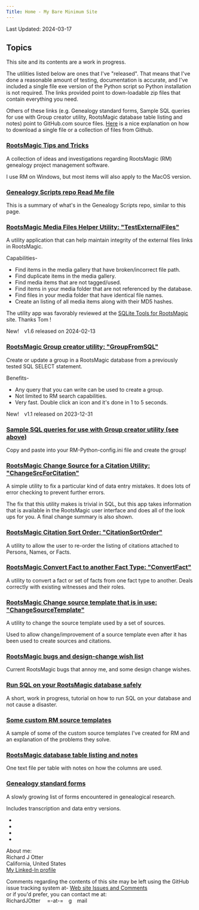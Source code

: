 ```yaml
---
Title: Home - My Bare Minimum Site
---
```


Last Updated: 2024-03-17

## Topics

This site and its contents are a work in progress. 

The utilities listed below are ones that I've "released". That means that I've done a reasonable amount of testing, documentation is accurate, and I've included a single file exe version of the Python script so Python installation is not required.
The links provided point to down-loadable zip files that contain everything you need.

Others of these links (e.g. Genealogy standard forms, Sample SQL queries for use with Group creator utility, RootsMagic database table listing and notes) point to GitHub.com source files. 
[Here](https://zapier.com/blog/how-to-download-from-github/) is a nice explanation on how to download a single file or a collection of files from Github.

### [RootsMagic Tips and Tricks](tips/RootsMagic_Tips_and_Tricks.html)

A collection of ideas and investigations regarding RootsMagic (RM) genealogy project management software.

I use RM on Windows, but most items will also apply to the MacOS version.

### [Genealogy Scripts repo Read Me file](https://github.com/ricko2001/Genealogy-scripts/blob/main/README.md)

This is a summary of what's in the Genealogy Scripts repo, similar to this page.

### [RootsMagic Media Files Helper Utility: "TestExternalFiles"](https://github.com/ricko2001/Genealogy-scripts/releases/tag/TestExternalFiles_v1.6.0.0)

A utility application that can help maintain integrity of the external files links in RootsMagic.

Capabilities-

* Find items in the media gallery that have broken/incorrect file path.
* Find duplicate items in the media gallery.
* Find media items that are not tagged/used.
* Find items in your media folder that are not referenced by the database.
* Find files in your media folder that have identical file names.
* Create an listing of all media items along with their MD5 hashes.

The utility app was favorably reviewed at the [SQLite Tools for RootsMagic](https://sqlitetoolsforrootsmagic.com/new-app-aids-media-management) site. Thanks Tom !

New!&emsp;v1.6 released on 2024-02-13

### [RootsMagic Group creator utility: "GroupFromSQL"](https://github.com/ricko2001/Genealogy-scripts/releases/tag/GroupFromSQL_v1.1.0.0)

Create or update a group in a RootsMagic database from a previously tested SQL SELECT statement.

Benefits- 

 * Any query that you can write can be used to create a group.
 * Not limited to RM search capabilities.
 * Very fast. Double click an icon and it's done in 1 to 5 seconds.

New!&emsp;v1.1 released on 2023-12-31

### [Sample SQL queries for use with Group creator utility (see above)](https://github.com/ricko2001/Genealogy-scripts/tree/main/RM%20-SQL%20for%20creating%20useful%20groups)

Copy and paste into your RM-Python-config.ini file and create the group! 

### [RootsMagic Change Source for a Citation Utility: "ChangeSrcForCitation"](https://github.com/ricko2001/Genealogy-scripts/releases/tag/ChangeSrcForCitation_v1.0.0.0)

A simple utility to fix a particular kind of data entry mistakes. It does lots of error checking to prevent further errors.

The fix that this utility makes is trivial in SQL, but this app takes information that is available in the RootsMagic user interface and does all of the look ups for you. A final change summary is also shown.

### [RootsMagic Citation Sort Order: "CitationSortOrder"](https://github.com/ricko2001/Genealogy-scripts/releases/tag/CitationSortOrder_v1.0.0.0)

A utility to allow the user to re-order the listing of citations attached to Persons, Names, or Facts. 

### [RootsMagic Convert Fact to another Fact Type: "ConvertFact"](https://github.com/ricko2001/Genealogy-scripts/releases/tag/ConvertFact_v1.0.0)

A utility to convert a fact or set of facts from one fact type to another. Deals correctly with existing witnesses and their roles.

### [RootsMagic Change source template that is in use: "ChangeSourceTemplate"](https://github.com/ricko2001/Genealogy-scripts/releases/tag/ChangeSourceTemplate_v1.0.0)

A utility to change the source template used by a set of sources. 

Used to allow change/improvement of a source template even after it has been used to create sources and citations.

### [RootsMagic bugs and design-change wish list](RootsMagic_Bugs_and_WishList.html)

Current RootsMagic bugs that annoy me, and some design change wishes.

### [Run SQL on your RootsMagic database safely](Run_SQL_on_RM_database.html)

A short, work in progress, tutorial on how to run SQL on your database and not cause a disaster.

### [Some custom RM source templates](SourceTemplate/Source_templates.html)

A sample of some of the custom source templates I've created for RM and an explanation of the problems they solve.

### [RootsMagic database table listing and notes](https://github.com/RichardOtter/RichardOtter.github.io/tree/main/RM%20Tables)

One text file per table with notes on how the columns are used.

### [Genealogy standard forms](https://github.com/ricko2001/Standard-forms-for-genealogy)

A slowly growing list of forms encountered in genealogical research.

Includes transcription and data entry versions.

-

-

-

-

About me:\
Richard J Otter\
California, United States\
[My Linked-In profile](https://www.linkedin.com/in/richardotter/)


Comments regarding the contents of this site may be left using the GitHub issue tracking system at-
[Web site Issues and Comments](https://github.com/RichardOtter/RichardOtter.github.io/issues)\
or if you'd prefer, you can contact me at:\
RichardJOtter &emsp;=-at-=&emsp;g&emsp;mail
